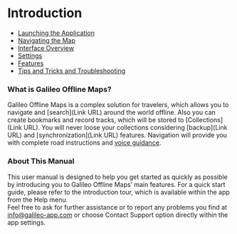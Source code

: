 # Introduction

* [Launching the Application](/launching-the-application.md)
* [Navigating the Map](/navigating-the-map.md)
* [Interface Overview](/interface-overview.md)
* [Settings](/settings.md)
* [Features](/features.md)
* [Tips and Tricks and Troubleshooting](/tips-and-tricks-and-troubleshooting.md)

### What is Galileo Offline Maps?

Galileo Offline Maps is a complex solution for travelers, which allows you to navigate and [search](Link URL) around the world offline. Also you can create bookmarks and record tracks, which will be stored to [Collections](Link URL). You will never loose your collections considering [backup](Link URL) and [synchronization](Link URL) features. Navigation will provide you with complete road instructions and [voice guidance](#markdown-header-voice-guidance).

### About This Manual

This user manual is designed to help you get started as quickly as possible by introducing you to Galileo Offline Maps’ main features. For a quick start guide, please refer to the introduction tour, which is available within the app from the Help menu.  
Feel free to ask for further assistance or to report any problems you find at info@galileo-app.com or choose Contact Support option directly within the app settings.